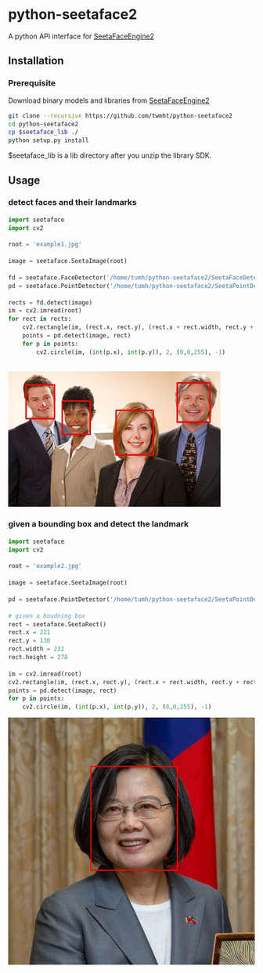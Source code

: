 # python-seetaface2

A python API interface for [SeetaFaceEngine2](https://github.com/seetaface/SeetaFaceEngine2)

## Installation

### Prerequisite

Download binary models and libraries from [SeetaFaceEngine2](https://github.com/seetaface/SeetaFaceEngine2/blob/master/attachment/README.md) 

``` bash
git clone --recursive https://github.com/twmht/python-seetaface2
cd python-seetaface2 
cp $seetaface_lib ./
python setup.py install
```
$seetaface_lib is a lib directory after you unzip the library SDK.

## Usage

### detect faces and their landmarks

``` python
import seetaface
import cv2

root = 'example1.jpg'

image = seetaface.SeetaImage(root)

fd = seetaface.FaceDetector('/home/tumh/python-seetaface2/SeetaFaceDetector2.0.ats')
pd = seetaface.PointDetector('/home/tumh/python-seetaface2/SeetaPointDetector2.0.pts5.ats')

rects = fd.detect(image)
im = cv2.imread(root)
for rect in rects:
    cv2.rectangle(im, (rect.x, rect.y), (rect.x + rect.width, rect.y + rect.height), (0,0,255), 2)
    points = pd.detect(image, rect)
    for p in points:
        cv2.circle(im, (int(p.x), int(p.y)), 2, (0,0,255), -1)
        
```

![Result](/example/example1_result.jpg)

### given a bounding box and detect the landmark

``` python
import seetaface
import cv2

root = 'example2.jpg'

image = seetaface.SeetaImage(root)

pd = seetaface.PointDetector('/home/tumh/python-seetaface2/SeetaPointDetector2.0.pts5.ats')

# given a boudning box
rect = seetaface.SeetaRect()
rect.x = 221
rect.y = 130
rect.width = 232
rect.height = 278

im = cv2.imread(root)
cv2.rectangle(im, (rect.x, rect.y), (rect.x + rect.width, rect.y + rect.height), (0,0,255), 2)
points = pd.detect(image, rect)
for p in points:
    cv2.circle(im, (int(p.x), int(p.y)), 2, (0,0,255), -1)
```

![President of Taiwan](/example/example2_result.jpg)
